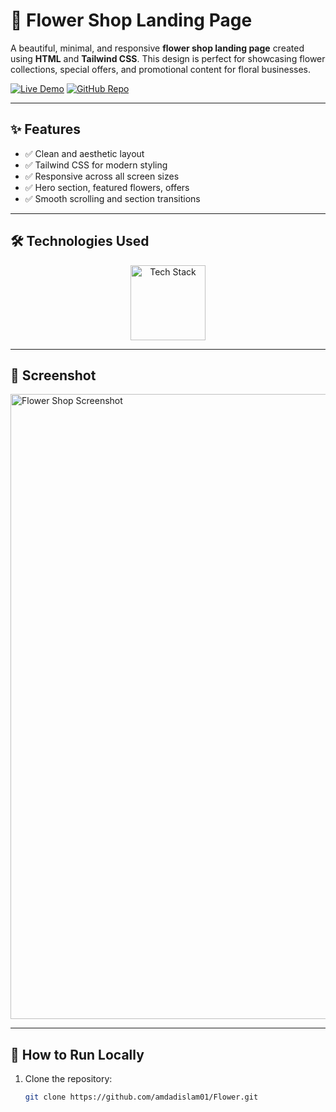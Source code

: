 # 🌸 Flower Shop Landing Page

A beautiful, minimal, and responsive **flower shop landing page** created using **HTML** and **Tailwind CSS**. This design is perfect for showcasing flower collections, special offers, and promotional content for floral businesses.

[![Live Demo](https://img.shields.io/badge/🚀_Live_Demo-00C7B7?style=for-the-badge&logo=netlify&logoColor=white)](https://amdadislam01.github.io/Flower/)
[![GitHub Repo](https://img.shields.io/badge/💻_Source_Code-181717?style=for-the-badge&logo=github&logoColor=white)](https://github.com/amdadislam01/Flower)

---

## ✨ Features

- ✅ Clean and aesthetic layout
- ✅ Tailwind CSS for modern styling
- ✅ Responsive across all screen sizes
- ✅ Hero section, featured flowers, offers
- ✅ Smooth scrolling and section transitions

---

## 🛠️ Technologies Used

<p align="center">
  <img src="https://skillicons.dev/icons?i=html,tailwindcss" alt="Tech Stack" width="120"/>
</p>

---

## 📸 Screenshot

<img src="https://i.postimg.cc/XXX/flower-shop.png" alt="Flower Shop Screenshot" width="1000"/>


---

## 🚀 How to Run Locally

1. Clone the repository:
   ```bash
   git clone https://github.com/amdadislam01/Flower.git



